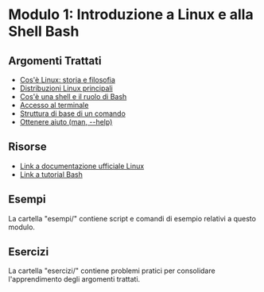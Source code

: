 # Modulo 1: Introduzione a Linux e alla Shell Bash

## Argomenti Trattati

- [Cos'è Linux: storia e filosofia](01_fondamenti_linux_e_shell_bash.md#cos-è-linux-storia-e-filosofia)
- [Distribuzioni Linux principali](01_fondamenti_linux_e_shell_bash.md#distribuzioni-linux-principali)
- [Cos'è una shell e il ruolo di Bash](01_fondamenti_linux_e_shell_bash.md#cos-è-una-shell-e-il-ruolo-di-bash)
- [Accesso al terminale](01_fondamenti_linux_e_shell_bash.md#accesso-al-terminale)
- [Struttura di base di un comando](01_fondamenti_linux_e_shell_bash.md#struttura-di-base-di-un-comando)
- [Ottenere aiuto (man, --help)](01_fondamenti_linux_e_shell_bash.md#ottenere-aiuto)

## Risorse

- [Link a documentazione ufficiale Linux](https://www.kernel.org/doc/)
- [Link a tutorial Bash](https://www.gnu.org/software/bash/manual/bash.html)

## Esempi

La cartella "esempi/" contiene script e comandi di esempio relativi a questo modulo.

## Esercizi

La cartella "esercizi/" contiene problemi pratici per consolidare l'apprendimento degli argomenti trattati.